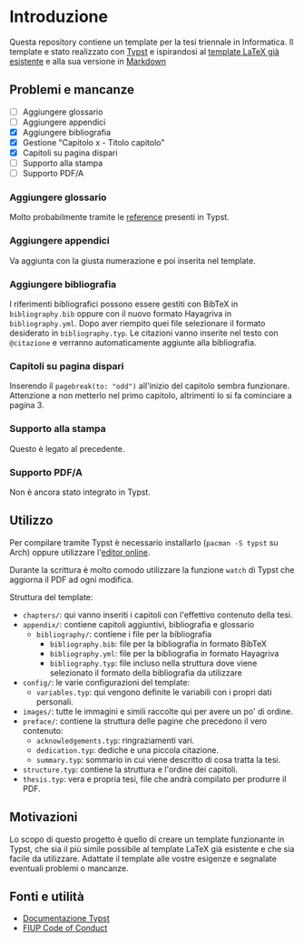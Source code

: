 # Introduzione

Questa repository contiene un template per la tesi triennale in Informatica.
Il template e stato realizzato con [Typst](https://typst.app/) e ispirandosi al [template LaTeX già esistente](https://github.com/FIUP/Thesis-template.git) e alla sua versione in [Markdown](https://github.com/FIUP/pandoc-thesis-template)

## Problemi e mancanze

- [ ] Aggiungere glossario
- [ ] Aggiungere appendici
- [x] Aggiungere bibliografia
- [x] Gestione "Capitolo x - Titolo capitolo"
- [x] Capitoli su pagina dispari
- [ ] Supporto alla stampa
- [ ] Supporto PDF/A

### Aggiungere glossario

Molto probabilmente tramite le [reference](https://typst.app/docs/reference/meta/ref/) presenti in Typst.

### Aggiungere appendici

Va aggiunta con la giusta numerazione e poi inserita nel template.

### Aggiungere bibliografia

I riferimenti bibliografici possono essere gestiti con BibTeX in `bibliography.bib` oppure con il nuovo formato Hayagriva in `bibliography.yml`. Dopo aver riempito quei file selezionare il formato desiderato in `bibliography.typ`. Le citazioni vanno inserite nel testo con `@citazione` e verranno automaticamente aggiunte alla bibliografia.

### Capitoli su pagina dispari

Inserendo il `pagebreak(to: "odd")` all'inizio del capitolo sembra funzionare. Attenzione a non metterlo nel primo capitolo, altrimenti lo si fa cominciare a pagina 3.

### Supporto alla stampa

Questo è legato al precedente.

### Supporto PDF/A

Non è ancora stato integrato in Typst.

## Utilizzo

Per compilare tramite Typst è necessario installarlo (`pacman -S typst` su Arch) oppure utilizzare l'[editor online](https://typst.app/).

Durante la scrittura è molto comodo utilizzare la funzione `watch` di Typst che aggiorna il PDF ad ogni modifica.

Struttura del template:

- `chapters/`: qui vanno inseriti i capitoli con l'effettivo contenuto della tesi.
- `appendix/`: contiene capitoli aggiuntivi, bibliografia e glossario
  - `bibliography/`: contiene i file per la bibliografia
    - `bibliography.bib`: file per la bibliografia in formato BibTeX
    - `bibliography.yml`: file per la bibliografia in formato Hayagriva
    - `bibliography.typ`: file incluso nella struttura dove viene selezionato il formato della bibliografia da utilizzare
- `config/`: le varie configurazioni del template:
  - `variables.typ`: qui vengono definite le variabili con i propri dati personali.
- `images/`: tutte le immagini e simili raccolte qui per avere un po' di ordine.
- `preface/`: contiene la struttura delle pagine che precedono il vero contenuto:
  - `acknowledgements.typ`: ringraziamenti vari.
  - `dedication.typ`: dediche e una piccola citazione.
  - `summary.typ`: sommario in cui viene descritto di cosa tratta la tesi.
- `structure.typ`: contiene la struttura e l'ordine dei capitoli.
- `thesis.typ`: vera e propria tesi, file che andrà compilato per produrre il PDF.

## Motivazioni

Lo scopo di questo progetto è quello di creare un template funzionante in Typst, che sia il più simile possibile al template LaTeX già esistente e che sia facile da utilizzare. Adattate il template alle vostre esigenze e segnalate eventuali problemi o mancanze.

## Fonti e utilità

- [Documentazione Typst](https://typst.app/docs/)
- [FIUP Code of Conduct](https://github.com/FIUP/Getting_Started/blob/master/CODE_OF_CONDUCT.md)
